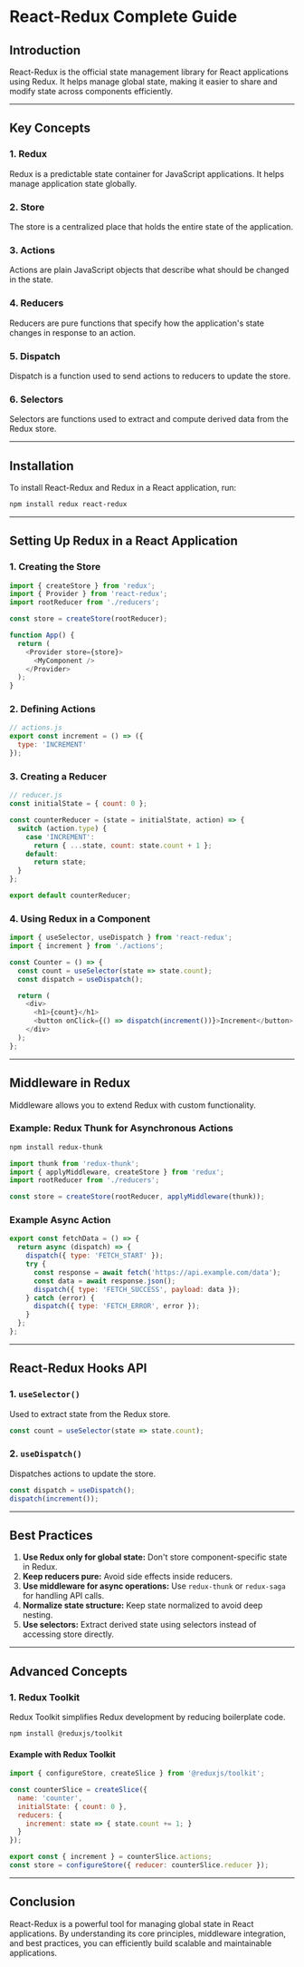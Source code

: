 # React-Redux Complete Guide

## Introduction
React-Redux is the official state management library for React applications using Redux. It helps manage global state, making it easier to share and modify state across components efficiently.

---

## Key Concepts

### 1. **Redux**
Redux is a predictable state container for JavaScript applications. It helps manage application state globally.

### 2. **Store**
The store is a centralized place that holds the entire state of the application.

### 3. **Actions**
Actions are plain JavaScript objects that describe what should be changed in the state.

### 4. **Reducers**
Reducers are pure functions that specify how the application's state changes in response to an action.

### 5. **Dispatch**
Dispatch is a function used to send actions to reducers to update the store.

### 6. **Selectors**
Selectors are functions used to extract and compute derived data from the Redux store.

---

## Installation
To install React-Redux and Redux in a React application, run:
```sh
npm install redux react-redux
```

---

## Setting Up Redux in a React Application

### 1. **Creating the Store**
```javascript
import { createStore } from 'redux';
import { Provider } from 'react-redux';
import rootReducer from './reducers';

const store = createStore(rootReducer);

function App() {
  return (
    <Provider store={store}>
      <MyComponent />
    </Provider>
  );
}
```

### 2. **Defining Actions**
```javascript
// actions.js
export const increment = () => ({
  type: 'INCREMENT'
});
```

### 3. **Creating a Reducer**
```javascript
// reducer.js
const initialState = { count: 0 };

const counterReducer = (state = initialState, action) => {
  switch (action.type) {
    case 'INCREMENT':
      return { ...state, count: state.count + 1 };
    default:
      return state;
  }
};

export default counterReducer;
```

### 4. **Using Redux in a Component**
```javascript
import { useSelector, useDispatch } from 'react-redux';
import { increment } from './actions';

const Counter = () => {
  const count = useSelector(state => state.count);
  const dispatch = useDispatch();

  return (
    <div>
      <h1>{count}</h1>
      <button onClick={() => dispatch(increment())}>Increment</button>
    </div>
  );
};
```

---

## Middleware in Redux
Middleware allows you to extend Redux with custom functionality.

### Example: Redux Thunk for Asynchronous Actions
```sh
npm install redux-thunk
```
```javascript
import thunk from 'redux-thunk';
import { applyMiddleware, createStore } from 'redux';
import rootReducer from './reducers';

const store = createStore(rootReducer, applyMiddleware(thunk));
```

### Example Async Action
```javascript
export const fetchData = () => {
  return async (dispatch) => {
    dispatch({ type: 'FETCH_START' });
    try {
      const response = await fetch('https://api.example.com/data');
      const data = await response.json();
      dispatch({ type: 'FETCH_SUCCESS', payload: data });
    } catch (error) {
      dispatch({ type: 'FETCH_ERROR', error });
    }
  };
};
```

---

## React-Redux Hooks API

### 1. `useSelector()`
Used to extract state from the Redux store.
```javascript
const count = useSelector(state => state.count);
```

### 2. `useDispatch()`
Dispatches actions to update the store.
```javascript
const dispatch = useDispatch();
dispatch(increment());
```

---

## Best Practices
1. **Use Redux only for global state:** Don't store component-specific state in Redux.
2. **Keep reducers pure:** Avoid side effects inside reducers.
3. **Use middleware for async operations:** Use `redux-thunk` or `redux-saga` for handling API calls.
4. **Normalize state structure:** Keep state normalized to avoid deep nesting.
5. **Use selectors:** Extract derived state using selectors instead of accessing store directly.

---

## Advanced Concepts

### 1. **Redux Toolkit**
Redux Toolkit simplifies Redux development by reducing boilerplate code.
```sh
npm install @reduxjs/toolkit
```

#### Example with Redux Toolkit
```javascript
import { configureStore, createSlice } from '@reduxjs/toolkit';

const counterSlice = createSlice({
  name: 'counter',
  initialState: { count: 0 },
  reducers: {
    increment: state => { state.count += 1; }
  }
});

export const { increment } = counterSlice.actions;
const store = configureStore({ reducer: counterSlice.reducer });
```

---

## Conclusion
React-Redux is a powerful tool for managing global state in React applications. By understanding its core principles, middleware integration, and best practices, you can efficiently build scalable and maintainable applications.

